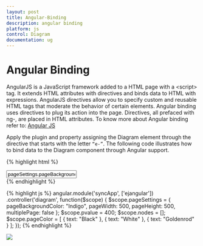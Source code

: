 ```yaml
---
layout: post
title: Angular-Binding
description: angular binding
platform: js
control: Diagram
documentation: ug
---
```


# Angular Binding

AngularJS is a JavaScript framework added to a HTML page with a &lt;script&gt; tag. It extends HTML attributes with directives and binds data to HTML with expressions. AngularJS directives allow you to specify custom and reusable HTML tags that moderate the behavior of certain elements. Angular binding uses directives to plug its action into the page. Directives, all prefaced with ng-, are placed in HTML attributes. To know more about Angular binding refer to: [Angular JS](/js/angularjs)

Apply the plugin and property assigning the Diagram element through the directive that starts with the letter `“e-”`.  The following code illustrates how to bind data to the Diagram component through Angular support.

{% highlight html %}
<!-- References to be added for angular support. -->
<script src="https://ajax.googleapis.com/ajax/libs/angularjs/1.0.1/angular.min.js"></script>
<script src="http://cdn.syncfusion.com/{{ site.releaseversion }}/js/web/ej.unobtrusive.min.js"></script>
<script src="http://cdn.syncfusion.com/{{ site.releaseversion }}/js/ej.widget.angular.min.js"></script>

<!-- Initializes diagram. -->
<div id="diagramCore" 
   ej-diagram e-height="500px" 
   e-width="700px" 
   e-pagesettings-pagebackgroundcolor="pageSettings.pageBackgroundColor"  
   e-pagesettings-pageheight="pageSettings.pageHeight"
   e-pagesettings-pagewidth="pageSettings.pageWidth"></div>
<div>
      
   <!-- Renders a dropdown box to display a list of colors -->
   <input ej-dropdownlist e-datasource="pageColor" value="pageSettings.pageBackgroundColor" e-width="100px"/>
</div>
{% endhighlight %}

{% highlight js %}
angular.module('syncApp', ['ejangular'])
   .controller('diagram',
      function($scope) {
         $scope.pageSettings = {
            pageBackgroundColor: "Indigo",
            pageWidth: 500,
            pageHeight: 500,
            multiplePage: false
         };
         $scope.pvalue = 400;
         $scope.nodes = [];
         $scope.pageColor = [
           { text: "Black" }, 
           { text: "White" },
           { text: "Goldenrod" }
         ];
      });
{% endhighlight %}

![]("/js/Diagram/Angular-Binding_images/Angular-Binding_img1.png") 
